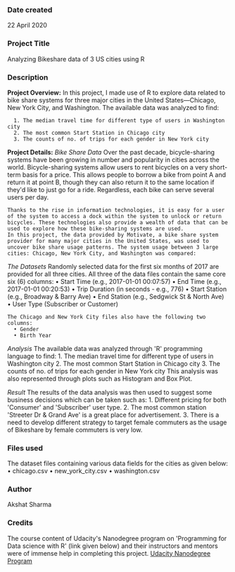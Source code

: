 ### Date created
22 April 2020

### Project Title
Analyzing Bikeshare data of 3 US cities using R

### Description
**Project Overview:**
    In this project, I made use of R to explore data related to bike share systems for three major cities in the United States—Chicago, New York City, and Washington. The available data was analyzed to find:

      1. The median travel time for different type of users in Washington city
      2. The most common Start Station in Chicago city
      3. The counts of no. of trips for each gender in New York city

**Project Details:**
  *Bike Share Data*
    Over the past decade, bicycle-sharing systems have been growing in number and popularity in cities across the world. Bicycle-sharing systems allow users to rent bicycles on a very short-term basis for a price. This allows people to borrow a bike from point A and return it at point B, though they can also return it to the same location if they'd like to just go for a ride. Regardless, each bike can serve several users per day.

    Thanks to the rise in information technologies, it is easy for a user of the system to access a dock within the system to unlock or return bicycles. These technologies also provide a wealth of data that can be used to explore how these bike-sharing systems are used.
    In this project, the data provided by Motivate, a bike share system provider for many major cities in the United States, was used to uncover bike share usage patterns. The system usage between 3 large cities: Chicago, New York City, and Washington was compared:

  *The Datasets*
    Randomly selected data for the first six months of 2017 are provided for all three cities. All three of the data files contain the same core six (6) columns:
      •	Start Time (e.g., 2017-01-01 00:07:57)
      •	End Time (e.g., 2017-01-01 00:20:53)
      •	Trip Duration (in seconds - e.g., 776)
      •	Start Station (e.g., Broadway & Barry Ave)
      •	End Station (e.g., Sedgwick St & North Ave)
      •	User Type (Subscriber or Customer)

    The Chicago and New York City files also have the following two columns:
      •	Gender
      •	Birth Year

  *Analysis*
  The available data was analyzed through 'R' programming language to find:
    1. The median travel time for different type of users in Washington city
    2. The most common Start Station in Chicago city
    3. The counts of no. of trips for each gender in New York city
  This analysis was also represented through plots such as Histogram and Box Plot.

  *Result*
  The results of the data analysis was then used to suggest some business decisions which can be taken such as:
    1. Different pricing for both 'Consumer' and 'Subscriber' user type.
    2. The most common station 'Streeter Dr & Grand Ave' is a great place for advertisement.
    3. There is a need to develop different strategy to target female commuters as the usage of Bikeshare by female commuters is very low.

### Files used
  The dataset files containing various data fields for the cities as given below:
  •	chicago.csv
  •	new_york_city.csv
  •	washington.csv

### Author
Akshat Sharma

### Credits
The course content of Udacity's Nanodegree program on 'Programming for Data science with R' (link given below) and their instructors and mentors were of immense help in completing this project.
[Udacity Nanodegree Program](https://www.udacity.com/course/programming-for-data-science-nanodegree-with-R--nd118)
